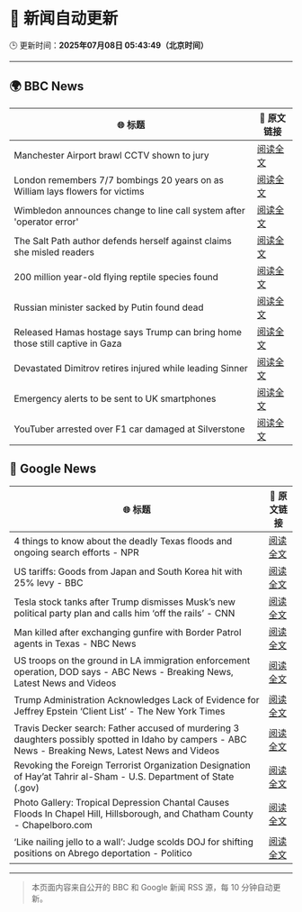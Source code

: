 # 🧠 新闻自动更新

🕒 更新时间：**2025年07月08日 05:43:49（北京时间）**

---

## 🌍 BBC News

| 🌐 标题 | 🔗 原文链接 |
|--------|-------------|
| Manchester Airport brawl CCTV shown to jury | [阅读全文](https://www.bbc.com/news/articles/c4g8e29jdrpo) |
| London remembers 7/7 bombings 20 years on as William lays flowers for victims | [阅读全文](https://www.bbc.com/news/articles/cq53jqg2y90o) |
| Wimbledon announces change to line call system after 'operator error' | [阅读全文](https://www.bbc.com/sport/tennis/articles/c3vd1w9kr3lo) |
| The Salt Path author defends herself against claims she misled readers | [阅读全文](https://www.bbc.com/news/articles/cm2z0707mlgo) |
| 200 million year-old flying reptile species found | [阅读全文](https://www.bbc.com/news/articles/cqx2zzn53pqo) |
| Russian minister sacked by Putin found dead | [阅读全文](https://www.bbc.com/news/articles/cy7nvxzrvr0o) |
| Released Hamas hostage says Trump can bring home those still captive in Gaza | [阅读全文](https://www.bbc.com/news/articles/c8xvd4jd0wvo) |
| Devastated Dimitrov retires injured while leading Sinner | [阅读全文](https://www.bbc.com/sport/tennis/articles/c4g8p8dj8g8o) |
| Emergency alerts to be sent to UK smartphones | [阅读全文](https://www.bbc.com/news/articles/c4ge9xk8wj0o) |
| YouTuber arrested over F1 car damaged at Silverstone | [阅读全文](https://www.bbc.com/news/articles/cvg687lpd00o) |

## 📰 Google News

| 🌐 标题 | 🔗 原文链接 |
|--------|-------------|
| 4 things to know about the deadly Texas floods and ongoing search efforts - NPR | [阅读全文](https://news.google.com/rss/articles/CBMijwFBVV95cUxOOUZQQ0VfaWQ2NThBMXRUX1BraTRXMF8yZDBvVnhHTndkaV9tbVZOcXRCMkRvSjQ1Tzl1b3pqUTEzZURYSkRUUkVRZ25WU0hVYmFyTzZIX2xkUEJCZmFDVkw0bjBXVGVNWm5RdDdFVmp5aEw4d29VRmlMTDQ5U0dWd0NSMU56VUw1cV9wc1FHWQ?oc=5) |
| US tariffs: Goods from Japan and South Korea hit with 25% levy - BBC | [阅读全文](https://news.google.com/rss/articles/CBMiWkFVX3lxTFB4ZWowVkZoa29md1pwdjd2Qm5FVXN6UGRia2thenUxNUFxS09Gc3ZqMDRtaktFbXBoeXl4VERfUFltUTVmTkJGZS1vb2RVdE9qeXV3ZF9KNDVkQdIBX0FVX3lxTE5sXzNGaTNxMEdzZktXWHhiTE9NV2V0WV9BZWhid2NuMTNCU0s3VnNSSTVPRnFBcjE2RU1qZ2pFSUVocFdETVdOOFo4ZUJVQUJUNVRRQ1NxdE5QQWJKM2hZ?oc=5) |
| Tesla stock tanks after Trump dismisses Musk’s new political party plan and calls him ‘off the rails’ - CNN | [阅读全文](https://news.google.com/rss/articles/CBMidkFVX3lxTE5SZ25YeEZDQ3JrRlhFbW04Y18tbmxIVFJuSG90ejIyNlpfVUpuVDlTY3NjOXRtMmxhdXdaR2Jrd0ZKYS15MF9mYUdMSWJjcEdXZVBuVTdfbE80QjdkbE91dlNOcjR2V0EzNERkQVBMemo0M2lWZGfSAXtBVV95cUxQODBOYzBWSHFqTlNzeGstX2lENHBaWG5XRlhmazVBTlFRZVJXb1BKSzFlRnM0T2EyWC15TmliZkcwLTJyNzRoVS1EU0tXMGdtNVA4R2Jsbkh3VFlhbnpISFhDUEdjMlpGRU5PMTlyaGtpdXlMUFJQaUVldDA?oc=5) |
| Man killed after exchanging gunfire with Border Patrol agents in Texas - NBC News | [阅读全文](https://news.google.com/rss/articles/CBMisAFBVV95cUxQX3lQUWU0ei15dmhLRmRLbmhQekNncl9sMnVhZU9KUVpzaXNLbFRkbU9qd3Nud3VqVFVrTUlYcWI4YXJkQUR6bEZ3UzVPa0tWTU0zbkRqMjk3UUhNWE5YNHhDTHpuLUxEZm1tUnZkc0pFM09qVVp2bXNHc19kanBfSHJPV1M5bzM0Yms2OXdXN1FiWVBVZG1kOHp5NlJrU0xBcmJCVWJqTkZ0RFl0YjBlWNIBVkFVX3lxTE5iZkx2aHBCbFFzR2huZnRkWGlQc3Z6cjJ3bzJnS3EyVEJGVkYxSHRkcE5kSlpSRTUxbWJFNlJ2c1dyLWlyVS1PWEdYb1FXMlNpeXJqb2xR?oc=5) |
| US troops on the ground in LA immigration enforcement operation, DOD says - ABC News - Breaking News, Latest News and Videos | [阅读全文](https://news.google.com/rss/articles/CBMirAFBVV95cUxQanRrbzhhSG1VcDdNN0c2cG5rVTRVLTF1cWJGYUN1OGVIMkJTaHNBOWZZTlNGcUZhc2k3MnRsa1c2MzhKX0FodXBobmt1ZkFqekE5dTRoWk5FaFlmOTNsN2ZaNXlpMUowVWtXd1Q0Y0hHbVRWTW1EY2E3dDU2WGpVcUVhWmJxSGR5VHJReEhhUnZobjhudWFBdng0NXdLWmtURk92dURiSHhkN3dY0gGyAUFVX3lxTE9xZWdta18weTVOenBleXZZUjc2OFBEajhzaFVJR1NfU2xmNFJucy1aU3ZMSVJ3MDc5dEVqSmRDU2ZsZi1TeXRBYV9iM0pUN2dNUjl6RHRhMWw4MW04ZkFqVnduVXlKbnZ6TGN4RkZMSXAtMlN3MTlPdklodUx5OVNrU2N4SXlhenVxMVBFQWJjUTUyZW1PUDFFR0VPRGVvd1NKd3NjaFFiMEd4al9nNkxOU3c?oc=5) |
| Trump Administration Acknowledges Lack of Evidence for Jeffrey Epstein ‘Client List’ - The New York Times | [阅读全文](https://news.google.com/rss/articles/CBMirAFBVV95cUxQZzRrdXRQQk84UF91NFBvRkQwTFhXYnl4RjROZ1NFUVdPSHVwXzZoZDRLNFR2ajlkdkJWdk00OVQtVGM4R3dDMnJJMm9TTVkyYjA0dGlNcnlSWEhtVXRKNVdQUzd6cVJLaTFWY3k3bk5qNFBSTERWYUxicU5WQkN6RTFCWWhGUHYzUVhxRlExNVRPNGU4SjFwX3ZUVjhlcWl4ZXduSm1Lb0g4UVJE?oc=5) |
| Travis Decker search: Father accused of murdering 3 daughters possibly spotted in Idaho by campers - ABC News - Breaking News, Latest News and Videos | [阅读全文](https://news.google.com/rss/articles/CBMipAFBVV95cUxQMTNQdEJmcC1vUmQzY1lxbkR2UDdkTkVFcG93eHpOeVZhMnk3MTZLYWtuSFJMWExubzg3SFM3Q2ZnU3M4eHJobjlHUUN1OW0wYUd5RGdMS3I4bUNTTDdfd2xEclpZMWFoMWl6eHY4SVFwa0tCVFlQVTVvRUY4aXFmTV9YeGVXU0VPOXBOdHk0VGlMcm5RbFV5OTZpdVdPSWN2MF9SM9IBqgFBVV95cUxQLThZcEpQWEFHT043emZETkZUUFZnOHVNeHBmSXhoRmFvcnFvV2RoQ1BWT2NsOUM1TkVtNHN0X2NYVG9CWk1SZ2tCUkNmeHRMRi04ZnRQS1FrVjJJZ1Rublk2Wk11Y0p2eHpuR0FheUNVLWQwXzdnVlJwVU1WVWFrZUxtQUFZVmpjMDJycUVFdEJrQ09NaGk4WVp6ZHR1WklxZGI3cEJpSUY2QQ?oc=5) |
| Revoking the Foreign Terrorist Organization Designation of Hay’at Tahrir al-Sham - U.S. Department of State (.gov) | [阅读全文](https://news.google.com/rss/articles/CBMi3wFBVV95cUxNVVJwVmk4Z2NDZEJqUXNxZGhrdGsxaDRTT05pUGtOQW5ZT1pVYmlwRWpONTlwcjRyamhoaEhQUnk4cXZKamFaQnhybHYzd2RLNWpiRUs1cXlNVzVBb3daaUhlTS1GLXJvRzR2c3pLZWtGVmpZTmRRRlZqeENWTVMwcHBpbC1XVm5XdWNaenp4TFVvaGpHcTI3YnVoU1AyZlV3S2YyMW90eHJyOGM0VVN4Q29Pb05fTklhR25POVp2ankyU3A1b3I3R0w3cEdUN0Y2X0xGVHhoWl9iMV9Mc0kw?oc=5) |
| Photo Gallery: Tropical Depression Chantal Causes Floods In Chapel Hill, Hillsborough, and Chatham County - Chapelboro.com | [阅读全文](https://news.google.com/rss/articles/CBMi1AFBVV95cUxNb19FQTRudHQtak8wU1drWUtLaVVnLXpYeXpsZjZyR3JjdUd2Z3JnXzlJWThGaF83UXc1bTNVbmVfUHFWUERSTFVsWTJOcVRUc0tMZmN5aDRWQzBqRVZseDhiVzduNW51Q1pQaDJDaFh5TG9ydUhEbWt1OXFMTXV6cmRzbS1zaGxneE9USERlaGZwNDBzZjFjcnE2VnJUVnNNWEdZaUtadkNWVzVTSXdyVlZHa29xM3NIZENoaG9DeHAya2tmTUJDMW95UFNmalVyeVIybg?oc=5) |
| ‘Like nailing jello to a wall’: Judge scolds DOJ for shifting positions on Abrego deportation - Politico | [阅读全文](https://news.google.com/rss/articles/CBMilAFBVV95cUxOcG5WLXVJcGtjQjJMdTdEZ1FJc21QZ3VqNUI3REhFODRCVmpURHZsN25IR1pXeGkyZVg1Vlc1V094QWxpVXhPcExEOHVRNlZrQnIzMzhhNFZKU2t5c1NnM0JDOXVtSXBieDJTLUt2d2lwSnZoS2x1N2RpcXA3RllsQnotNWliUnlpY2hUbEwxd0FocEs1?oc=5) |

---
> 本页面内容来自公开的 BBC 和 Google 新闻 RSS 源，每 10 分钟自动更新。